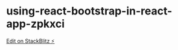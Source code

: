 # using-react-bootstrap-in-react-app-zpkxci

[Edit on StackBlitz ⚡️](https://stackblitz.com/edit/using-react-bootstrap-in-react-app-zpkxci)
